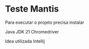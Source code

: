 # Teste Mantis


Para executar o projeto precisa instalar

Java JDK 21
Chromedriver

Idea utilizada
Intellij 

